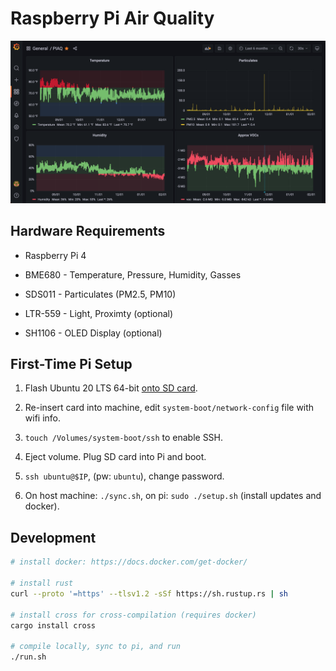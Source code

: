 # Raspberry Pi Air Quality

![Example PIAQ Dashboard](./piaq.png)

## Hardware Requirements

- Raspberry Pi 4

- BME680 - Temperature, Pressure, Humidity, Gasses

- SDS011 - Particulates (PM2.5, PM10)

- LTR-559 - Light, Proximty (optional)

- SH1106 - OLED Display (optional)

## First-Time Pi Setup

1. Flash Ubuntu 20 LTS 64-bit [onto SD card](https://www.raspberrypi.org/downloads/).

2. Re-insert card into machine, edit `system-boot/network-config` file with wifi info.

3. `touch /Volumes/system-boot/ssh` to enable SSH.

4. Eject volume. Plug SD card into Pi and boot.

5. `ssh ubuntu@$IP`, (pw: `ubuntu`), change password.

6. On host machine: `./sync.sh`, on pi: `sudo ./setup.sh` (install updates and docker).

## Development

```sh
# install docker: https://docs.docker.com/get-docker/

# install rust
curl --proto '=https' --tlsv1.2 -sSf https://sh.rustup.rs | sh

# install cross for cross-compilation (requires docker)
cargo install cross

# compile locally, sync to pi, and run
./run.sh
```
